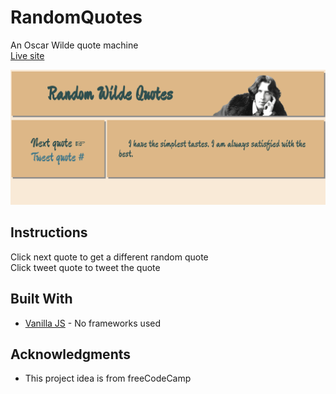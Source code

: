 # RandomQuotes
An Oscar Wilde quote machine  
[Live site](http://jimryan.eu/RandomQuotes/)  

![](ow.gif)  

## Instructions

Click next quote to get a different random quote  
Click tweet quote to tweet the quote  

## Built With

* [Vanilla JS](https://developer.mozilla.org/en-US/docs/Web/JavaScript) - No frameworks used  


## Acknowledgments

* This project idea is from freeCodeCamp    
 
